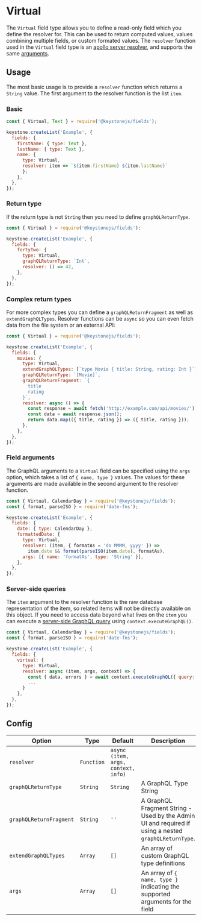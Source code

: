 <!--[meta]
section: api
subSection: field-types
title: Virtual
[meta]-->

# Virtual

The `Virtual` field type allows you to define a read-only field which you define the resolver for.
This can be used to return computed values, values combining multiple fields, or custom formated values.
The `resolver` function used in the `Virtual` field type is an [apollo server resolver](https://www.apollographql.com/docs/apollo-server/data/resolvers/), and supports the same [arguments](https://www.apollographql.com/docs/apollo-server/data/resolvers/#resolver-arguments).

## Usage

The most basic usage is to provide a `resolver` function which returns a `String` value.
The first argument to the resolver function is the list `item`.

### Basic

```js
const { Virtual, Text } = require('@keystonejs/fields');

keystone.createList('Example', {
  fields: {
    firstName: { type: Text },
    lastName: { type: Text },
    name: {
      type: Virtual,
      resolver: item => `${item.firstName} ${item.lastName}`
      };
    },
  },
});
```

### Return type

If the return type is not `String` then you need to define `graphQLReturnType`.

```js
const { Virtual } = require('@keystonejs/fields');

keystone.createList('Example', {
  fields: {
    fortyTwo: {
      type: Virtual,
      graphQLReturnType: `Int`,
      resolver: () => 42,
    },
  },
});
```

### Complex return types

For more complex types you can define a `graphQLReturnFragment` as well as `extendGraphQLTypes`. Resolver functions can be `async` so you can even fetch data from the file system or an external API:

```js
const { Virtual } = require('@keystonejs/fields');

keystone.createList('Example', {
  fields: {
    movies: {
      type: Virtual,
      extendGraphQLTypes: [`type Movie { title: String, rating: Int }`],
      graphQLReturnType: `[Movie]`,
      graphQLReturnFragment: `{
        title
        rating
      }`,
      resolver: async () => {
        const response = await fetch('http://example.com/api/movies/');
        const data = await response.json();
        return data.map(({ title, rating }) => ({ title, rating }));
      },
    },
  },
});
```

### Field arguments

The GraphQL arguments to a `Virtual` field can be specified using the `args` option, which takes a list of `{ name, type }` values.
The values for these arguments are made available in the second argument to the resolver function.

```js
const { Virtual, CalendarDay } = require('@keystonejs/fields');
const { format, parseISO } = require('date-fns');

keystone.createList('Example', {
  fields: {
    date: { type: CalendarDay },
    formattedDate: {
      type: Virtual,
      resolver: (item, { formatAs = 'do MMMM, yyyy' }) =>
        item.date && format(parseISO(item.date), formatAs),
      args: [{ name: 'formatAs', type: 'String' }],
    },
  },
});
```

### Server-side queries

The `item` argument to the resolver function is the raw database representation of the item, so related items will not be directly available on this object.
If you need to access data beyond what lives on the `item` you can execute a [server-side GraphQL query](/docs/discussions/server-side-graphql.md) using `context.executeGraphQL()`.

```js
const { Virtual, CalendarDay } = require('@keystonejs/fields');
const { format, parseISO } = require('date-fns');

keystone.createList('Example', {
  fields: {
    virtual: {
      type: Virtual,
      resolver: async (item, args, context) => {
        const { data, errors } = await context.executeGraphQL({ query: `{ ... }` })
        ...
      }
    },
  },
});
```

## Config

| Option                  | Type       | Default                             | Description                                                                                          |
| ----------------------- | ---------- | ----------------------------------- | ---------------------------------------------------------------------------------------------------- |
| `resolver`              | `Function` | `async (item, args, context, info)` |                                                                                                      |
| `graphQLReturnType`     | `String`   | `String`                            | A GraphQL Type String                                                                                |
| `graphQLReturnFragment` | `String`   | `''`                                | A GraphQL Fragment String - Used by the Admin UI and required if using a nested `graphQLReturnType`. |
| `extendGraphQLTypes`    | `Array`    | `[]`                                | An array of custom GraphQL type definitions                                                          |
| `args`                  | `Array`    | `[]`                                | An array of `{ name, type }` indicating the supported arguments for the field                        |
